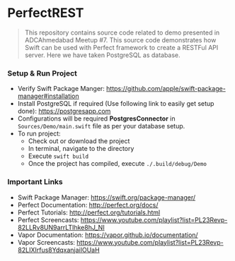 # PerfectREST
> This repository contains source code related to demo presented in ADCAhmedabad Meetup #7. This source code demonstrates how Swift can be used with Perfect framework to create a RESTFul API server. Here we have taken PostgreSQL as database.

### Setup & Run Project
* Verify Swift Package Manger: https://github.com/apple/swift-package-manager#installation
* Install PostgreSQL if required (Use following link to easily get setup done): https://postgresapp.com
* Configurations will be required **PostgresConnector** in `Sources/Demo/main.swift` file as per your database setup.
* To run project:
    * Check out or download the project
    * In terminal, navigate to the directory
    * Execute `swift build`
    * Once the project has compiled, execute `./.build/debug/Demo`

### Important Links
* Swift Package Manager: https://swift.org/package-manager/
* Perfect Documentation: http://perfect.org/docs/
* Perfect Tutorials: http://perfect.org/tutorials.html
* Perfect Screencasts: https://www.youtube.com/playlist?list=PL23Revp-82LLRv8UN9arrLTIhke8hJ_NI
* Vapor Documentation: https://vapor.github.io/documentation/
* Vapor Screencasts: https://www.youtube.com/playlist?list=PL23Revp-82LIXIrfus8YdqxanjaiIOUaH
